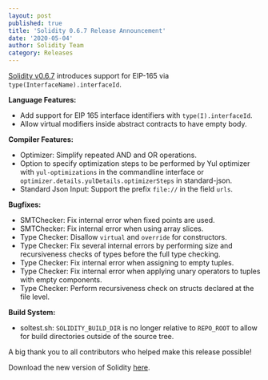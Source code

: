 ```yaml
---
layout: post
published: true
title: 'Solidity 0.6.7 Release Announcement'
date: '2020-05-04'
author: Solidity Team
category: Releases
---
```


[Solidity v0.6.7](https://github.com/ethereum/solidity/releases/tag/v0.6.7)
introduces support for EIP-165 via `type(InterfaceName).interfaceId`.

**Language Features:**

- Add support for EIP 165 interface identifiers with `type(I).interfaceId`.
- Allow virtual modifiers inside abstract contracts to have empty body.

**Compiler Features:**

- Optimizer: Simplify repeated AND and OR operations.
- Option to specify optimization steps to be performed by Yul optimizer with
  `yul-optimizations` in the commandline interface or
  `optimizer.details.yulDetails.optimizerSteps` in standard-json.
- Standard Json Input: Support the prefix `file://` in the field `urls`.

**Bugfixes:**

- SMTChecker: Fix internal error when fixed points are used.
- SMTChecker: Fix internal error when using array slices.
- Type Checker: Disallow `virtual` and `override` for constructors.
- Type Checker: Fix several internal errors by performing size and recursiveness
  checks of types before the full type checking.
- Type Checker: Fix internal error when assigning to empty tuples.
- Type Checker: Fix internal error when applying unary operators to tuples with
  empty components.
- Type Checker: Perform recursiveness check on structs declared at the file
  level.

**Build System:**

- soltest.sh: `SOLIDITY_BUILD_DIR` is no longer relative to `REPO_ROOT` to allow
  for build directories outside of the source tree.

A big thank you to all contributors who helped make this release possible!

Download the new version of Solidity
[here](https://github.com/ethereum/solidity/releases/tag/v0.6.7).
